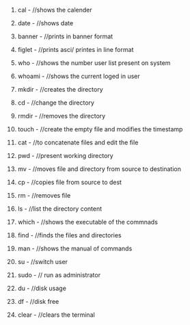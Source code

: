 
1. cal - //shows the calender

2. date - //shows date

3. banner - //prints in banner format

4. figlet - //prints asci/ printes in line format

5. who - //shows the number user list present on system

6. whoami - //shows the current loged in user

7. mkdir - //creates the directory

8. cd - //change the directory

9. rmdir - //removes the directory

10. touch - //create the empty file and modifies the timestamp

11. cat - //to concatenate files and edit the file

12. pwd - //present working directory

13. mv - //moves file and directory from source to destination

14. cp - //copies file from source to dest

16. rm - //removes file

17. ls - //list the directory content

18. which - //shows the executable of the commnads 

19. find - //finds the files and directories

20. man - //shows the manual of commands

21. su - //switch user

22. sudo - // run as administrator

23. du - //disk usage

24. df - //disk free

25. clear - //clears the terminal